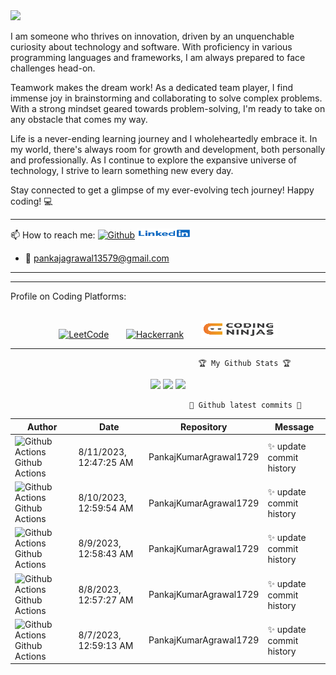 <img src="https://raw.githubusercontent.com/BrunnerLivio/brunnerlivio/master/images/welcome.png"/>

I am someone who thrives on innovation, driven by an unquenchable curiosity about technology and software. With proficiency in various programming languages and frameworks, I am always prepared to face challenges head-on.

Teamwork makes the dream work! As a dedicated team player, I find immense joy in brainstorming and collaborating to solve complex problems. With a strong mindset geared towards problem-solving, I'm ready to take on any obstacle that comes my way.

Life is a never-ending learning journey and I wholeheartedly embrace it. In my world, there's always room for growth and development, both personally and professionally. As I continue to explore the expansive universe of technology, I strive to learn something new every day.

Stay connected to get a glimpse of my ever-evolving tech journey! Happy coding! 💻

<hr></hr>
📫 How to reach me:
      <a href="https://github.com/PankajKumarAgrawal1729"><img src="https://camo.githubusercontent.com/5c8c95ac48ba4bcc1018a7c80c530bcd4c82794d4655999472465b625e76a17e/68747470733a2f2f696d672e736869656c64732e696f2f62616467652f2d4769746875622d3030303f7374796c653d666c6174266c6f676f3d476974687562266c6f676f436f6c6f723d7768697465" alt="Github" data-canonical-src="https://img.shields.io/badge/-Github-000?style=flat&amp;logo=Github&amp;logoColor=white" style="max-width:100%;"></a>
      <a href="https://www.linkedin.com/in/pankaj-kumar-0322/" rel="nofollow"><img src="https://github.com/PankajKumarAgrawal1729/PankajKumar/blob/main/images/linkedin.jpg" alt="Linkedin" data-canonical-src="https://img.shields.io/badge/-LinkedIn-blue?style=flat&amp;logo=Linkedin&amp;logoColor=white" style="max-width:100%;"></a> 
      
- :e-mail: pankajagrawal13579@gmail.com
<hr></hr>

<hr></hr>
  Profile on Coding Platforms:
<br></br>
<p align="center">
<a href="https://leetcode.com/Pankaj_S_Kumar/" rel="nofollow"><img src="https://camo.githubusercontent.com/e464e43ac55eebb4b915e720f6a19bbec02b60200358324c46037b17941cbf87/68747470733a2f2f696d672e736869656c64732e696f2f62616467652f2d4c656574436f64652d6666386330303f7374796c653d666c6174266c6162656c436f6c6f723d666638633030266c6f676f3d4c656574436f6465266c6f676f436f6c6f723d7768697465" alt="LeetCode" data-canonical-src="https://img.shields.io/badge/-LeetCode-ff8c00?style=flat&amp;labelColor=ff8c00&amp;logo=LeetCode&amp;logoColor=white" style="max-width:100%;"></a>
&nbsp;&nbsp;&nbsp;&nbsp;&nbsp;&nbsp;<a href="https://www.hackerrank.com/pankajagrawal131?hr_r=1" rel="nofollow"><img src="https://camo.githubusercontent.com/e4ce38f060a7c4a81306e9db3e07a89c092217a9f04a6ca4c5f7e247a4368283/68747470733a2f2f696d672e736869656c64732e696f2f62616467652f2d6861636b657272616e6b2d3763666330303f7374796c653d666c6174266c6162656c436f6c6f723d376366633030266c6f676f3d6861636b657272616e6b266c6f676f436f6c6f723d7768697465" alt="Hackerrank" data-canonical-src="https://img.shields.io/badge/-hackerrank-7cfc00?style=flat&amp;labelColor=7cfc00&amp;logo=hackerrank&amp;logoColor=white" style="max-width:100%;"></a>
&nbsp;&nbsp;&nbsp;&nbsp;&nbsp;&nbsp;<a href="https://www.codingninjas.com/studio/profile/53c84677-a12b-4cda-9a13-b84c0d5fb9b8" rel="nofollow"><img src="https://github.com/PankajKumarAgrawal1729/PankajKumar/blob/main/images/codingninjas.png" alt="Coding Ninjas" data-canonical-src="https://img.shields.io/badge/coding_ninjas-orange" style="max-width:100%;"></a>
      </p>
<hr></hr>

                                              🏆 My Github Stats 🏆

                                  
<p align = "center">
  <img src = "https://github-readme-stats.vercel.app/api?username=PankajKumarAgrawal1729&show_icons=true&theme=tokyonight&line_height=40&count_private=true">
  <img src = "https://github-readme-stats.vercel.app/api/top-langs/?username=PankajKumarAgrawal1729&hide=css,html&theme=tokyonight">
  <img src = "https://github-readme-stats.vercel.app/api/wakatime?username=PankajKumar1729">
</p>



                                            🎉 Github latest commits 🎉
<!-- Commits -->
| Author | Date | Repository | Message |
|---|---|---|---|
| <img width="24" src="https://avatars.githubusercontent.com/in/15368?s=24&v=4" alt="Github Actions" /> Github Actions |8/11/2023, 12:47:25 AM|PankajKumarAgrawal1729|:sparkles: update commit history|
| <img width="24" src="https://avatars.githubusercontent.com/in/15368?s=24&v=4" alt="Github Actions" /> Github Actions |8/10/2023, 12:59:54 AM|PankajKumarAgrawal1729|:sparkles: update commit history|
| <img width="24" src="https://avatars.githubusercontent.com/in/15368?s=24&v=4" alt="Github Actions" /> Github Actions |8/9/2023, 12:58:43 AM|PankajKumarAgrawal1729|:sparkles: update commit history|
| <img width="24" src="https://avatars.githubusercontent.com/in/15368?s=24&v=4" alt="Github Actions" /> Github Actions |8/8/2023, 12:57:27 AM|PankajKumarAgrawal1729|:sparkles: update commit history|
| <img width="24" src="https://avatars.githubusercontent.com/in/15368?s=24&v=4" alt="Github Actions" /> Github Actions |8/7/2023, 12:59:13 AM|PankajKumarAgrawal1729|:sparkles: update commit history|
<!-- /Commits -->
